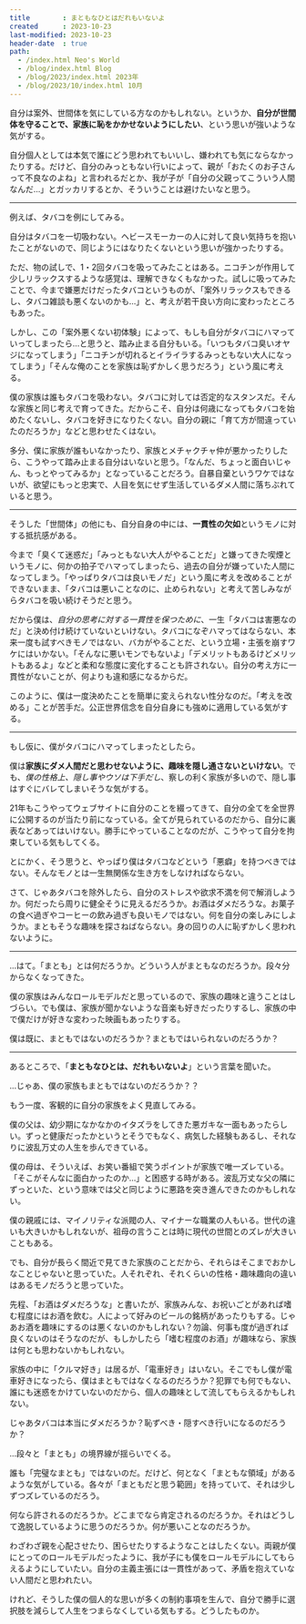 ```yaml
---
title        : まともなひとはだれもいないよ
created      : 2023-10-23
last-modified: 2023-10-23
header-date  : true
path:
  - /index.html Neo's World
  - /blog/index.html Blog
  - /blog/2023/index.html 2023年
  - /blog/2023/10/index.html 10月
---
```


自分は案外、世間体を気にしている方なのかもしれない。というか、**自分が世間体を守ることで、家族に恥をかかせないようにしたい**、という思いが強いような気がする。

自分個人としては本気で誰にどう思われてもいいし、嫌われても気にならなかったりする。だけど、自分のみっともない行いによって、親が「おたくのお子さんって不良なのよね」と言われるだとか、我が子が「自分の父親ってこういう人間なんだ…」とガッカリするとか、そういうことは避けたいなと思う。

---

例えば、タバコを例にしてみる。

自分はタバコを一切吸わない。ヘビースモーカーの人に対して良い気持ちを抱いたことがないので、同じようにはなりたくないという思いが強かったりする。

ただ、物の試しで、1・2回タバコを吸ってみたことはある。ニコチンが作用して少しリラックスするような感覚は、理解できなくもなかった。試しに吸ってみたことで、今まで嫌悪だけだったタバコというものが、「案外リラックスもできるし、タバコ雑談も悪くないのかも…」と、考えが若干良い方向に変わったところもあった。

しかし、この「案外悪くない初体験」によって、もしも自分がタバコにハマっていってしまったら…と思うと、踏み止まる自分もいる。「いつもタバコ臭いオヤジになってしまう」「ニコチンが切れるとイライラするみっともない大人になってしまう」「そんな俺のことを家族は恥ずかしく思うだろう」という風に考える。

僕の家族は誰もタバコを吸わない。タバコに対しては否定的なスタンスだ。そんな家族と同じ考えで育ってきた。だからこそ、自分は何歳になってもタバコを始めたくないし、タバコを好きになりたくない。自分の親に「育て方が間違っていたのだろうか」などと思わせたくはない。

多分、僕に家族が誰もいなかったり、家族とメチャクチャ仲が悪かったりしたら、こうやって踏み止まる自分はいないと思う。「なんだ、ちょっと面白いじゃん、もっとやってみるか」となっていることだろう。自暴自棄というワケではないが、欲望にもっと忠実で、人目を気にせず生活しているダメ人間に落ちぶれていると思う。

---

そうした「世間体」の他にも、自分自身の中には、**一貫性の欠如**というモノに対する抵抗感がある。

今まで「臭くて迷惑だ」「みっともない大人がやることだ」と嫌ってきた喫煙というモノに、何かの拍子でハマってしまったら、過去の自分が嫌っていた人間になってしまう。「やっぱりタバコは良いモノだ」という風に考えを改めることができないまま、「タバコは悪いことなのに、止められない」と考えて苦しみながらタバコを吸い続けそうだと思う。

だから僕は、*自分の思考に対する一貫性を保つために*、一生「タバコは害悪なのだ」と決め付け続けていないといけない。タバコになぞハマってはならない、本来一度も試すべきモノではない、バカがやることだ、という立場・主張を崩すワケにはいかない。「そんなに悪いモンでもないよ」「デメリットもあるけどメリットもあるよ」などと柔和な態度に変化することも許されない。自分の考え方に一貫性がないことが、何よりも違和感になるからだ。

このように、僕は一度決めたことを簡単に変えられない性分なのだ。「考えを改める」ことが苦手だ。公正世界信念を自分自身にも強めに適用している気がする。

---

もし仮に、僕がタバコにハマってしまったとしたら。

僕は**家族にダメ人間だと思わせないように、趣味を隠し通さないといけない**。でも、*僕の性格上、隠し事やウソは下手だし*、察しの利く家族が多いので、隠し事はすぐにバレてしまいそうな気がする。

21年もこうやってウェブサイトに自分のことを綴ってきて、自分の全てを全世界に公開するのが当たり前になっている。全てが見られているのだから、自分に裏表などあってはいけない。勝手にやっていることなのだが、こうやって自分を拘束している気もしてくる。

とにかく、そう思うと、やっぱり僕はタバコなどという「悪癖」を持つべきではない。そんなモノとは一生無関係な生き方をしなければならない。

さて、じゃあタバコを除外したら、自分のストレスや欲求不満を何で解消しようか。何だったら周りに健全そうに見えるだろうか。お酒はダメだろうな。お菓子の食べ過ぎやコーヒーの飲み過ぎも良いモノではない。何を自分の楽しみにしようか。まともそうな趣味を探さねばならない。身の回りの人に恥ずかしく思われないように。

---

…はて。「まとも」とは何だろうか。どういう人がまともなのだろうか。段々分からなくなってきた。

僕の家族はみんなロールモデルだと思っているので、家族の趣味と違うことはしづらい。でも僕は、家族が聞かないような音楽も好きだったりするし、家族の中で僕だけが好きな変わった映画もあったりする。

僕は既に、まともではないのだろうか？まともではいられないのだろうか？

---

あるところで、「**まともなひとは、だれもいないよ**」という言葉を聞いた。

…じゃあ、僕の家族もまともではないのだろうか？？

もう一度、客観的に自分の家族をよく見直してみる。

僕の父は、幼少期になかなかのイタズラをしてきた悪ガキな一面もあったらしい。ずっと健康だったかというとそうでもなく、病気した経験もあるし、それなりに波乱万丈の人生を歩んできている。

僕の母は、そういえば、お笑い番組で笑うポイントが家族で唯一ズレている。「そこがそんなに面白かったのか…」と困惑する時がある。波乱万丈な父の隣にずっといた、という意味では父と同じように悪路を突き進んできたのかもしれない。

僕の親戚には、マイノリティな派閥の人、マイナーな職業の人もいる。世代の違いも大きいかもしれないが、祖母の言うことは時に現代の世間とのズレが大きいこともある。

でも、自分が長らく間近で見てきた家族のことだから、それらはそこまでおかしなことじゃないと思っていた。人それぞれ、それくらいの性格・趣味趣向の違いはあるモノだろうと思っていた。

先程、「お酒はダメだろうな」と書いたが、家族みんな、お祝いごとがあれば嗜む程度にはお酒を飲む。人によって好みのビールの銘柄があったりもする。じゃあお酒を趣味にするのは悪くないのかもしれない？勿論、何事も度が過ぎれば良くないのはそうなのだが、もしかしたら「嗜む程度のお酒」が趣味なら、家族は何とも思わないかもしれない。

家族の中に「クルマ好き」は居るが、「電車好き」はいない。そこでもし僕が電車好きになったら、僕はまともではなくなるのだろうか？犯罪でも何でもない、誰にも迷惑をかけていないのだから、個人の趣味として流してもらえるかもしれない。

じゃあタバコは本当にダメだろうか？恥ずべき・隠すべき行いになるのだろうか？

…段々と「まとも」の境界線が揺らいでくる。

誰も「完璧なまとも」ではないのだ。だけど、何となく「まともな領域」があるような気がしている。各々が「まともだと思う範囲」を持っていて、それは少しずつズレているのだろう。

何なら許されるのだろうか。どこまでなら肯定されるのだろうか。それはどうして逸脱しているように思うのだろうか。何が悪いことなのだろうか。

わざわざ親を心配させたり、困らせたりするようなことはしたくない。両親が僕にとってのロールモデルだったように、我が子にも僕をロールモデルにしてもらえるようにしていたい。自分の主義主張には一貫性があって、矛盾を抱えていない人間だと思われたい。

けれど、そうした僕の個人的な思いが多くの制約事項を生んで、自分で勝手に選択肢を減らして人生をつまらなくしている気もする。どうしたものか。
